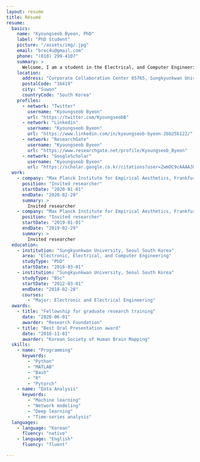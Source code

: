 ```yaml
---
layout: resume
title: Résumé
resume:
  basics:
    name: "Kyoungseob Byeon, PhD"
    label: "PhD Student"
    picture: "/assets/img/.jpg"
    email: "brec4u@gmail.com"
    phone: "(010) 299-4107"
    summary: >
      Welcome, I am a student in the Electrical, and Computer Engineering at Sungkyunkwan University (SKKU) and IBS Center for Neuroscience Imaging Research (CNIR) in Korea. I had conducted machine learning based neuroimaging application studies especially for disease such as obesity and developmental disabilities. And now, my goal is to explain different communication mechanism caused by developmental disabilities from large scale brain networks.
    location:
      address: "Corporate Collaboration Center 85765, Sungkyunkwan University, Seobu-ro 2066, Jangan-gu"
      postalCode: "16419"
      city: "Suwon"
      countryCode: "South Korea"
    profiles:
      - network: "Twitter"
        username: "Kyoungseob Byeon"
        url: "https://twitter.com/KyoungseobB"
      - network: "Linkedin"
        username: "Kyoungseob Byeon"
        url: "https://www.linkedin.com/in/kyoungseob-byeon-2bb25b122/"        
      - network: "ResearchGate"
        username: "Kyoungseob Byeon"
        url: "https://www.researchgate.net/profile/Kyoungseob_Byeon"
      - network: "GoogleScholar"
        username: "Kyoungseob Byeon"
        url: "https://scholar.google.co.kr/citations?user=ZwmOC9cAAAAJ&hl=en&oi=ao"
  work:
    - company: "Max Planck Institute for Empirical Aesthetics, Frankfurt Germany"
      position: "Invited researcher"
      startDate: "2020-01-01"
      endDate: "2020-02-29"
      summary: >
        Invited researcher
    - company: "Max Planck Institute for Empirical Aesthetics, Frankfurt Germany""
      position: "Invited researcher"
      startDate: "2019-01-01"
      endDate: "2019-02-29"
      summary: >
        Invited researcher
  education:
    - institution: "Sungkyunkwan University, Seoul South Korea"
      area: "Electronic, Electrical, and Computer Engineering"
      studyType: "PhD"
      startDate: "2018-03-01"
    - institution: "Sungkyunkwan University, Seoul South Korea"
      studyType: "BSc"
      startDate: "2012-03-01"
      endDate: "2018-02-28"
      courses:
        - "Major: Electronic and Electrical Engineering"
  awards:
    - title: "Fellowship for graduate research training"
      date: "2020-06-01"
      awarder: "Research Foundation"
    - title: "Best Oral Presentation award"
      date: "2018-11-01"
      awarder: "Korean Society of Human Brain Mapping"
  skills:
    - name: "Programming"
      keywords:
        - "Python"
        - "MATLAB"
        - "Bash"
        - "R"
        - "Pytorch"
    - name: "Data Analysis"
      keywords:
        - "Machine learning"
        - "Network modeling"
        - "Deep learning"
        - "Time-series analysis"
  languages:
    - language: "Korean"
      fluency: "native"
    - language: "English"
      fluency: "fluent"

---
```

